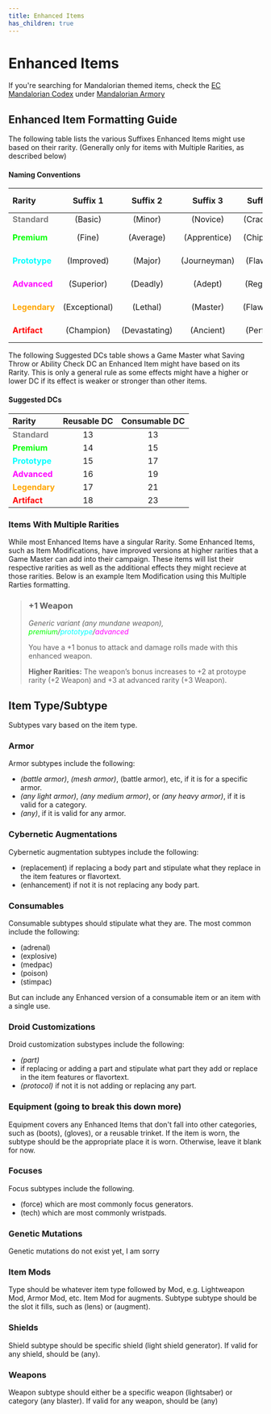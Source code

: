 ```yaml
---
title: Enhanced Items
has_children: true
---
```


# Enhanced Items

If you're searching for Mandalorian themed items, check the [EC Mandalorian Codex](<../EC Mandalorian Codex>) under [Mandalorian Armory](<../EC Mandalorian Codex/Mandalorian Armory>)

## Enhanced Item Formatting Guide

The following table lists the various Suffixes Enhanced Items might use based on their rarity. (Generally only for items with Multiple Rarities, as described below)

#### Naming Conventions

|Rarity|Suffix 1|Suffix 2|Suffix 3|Suffix 4|Suffix 5|
|:--|:--:|:--:|:--:|:--:|:--:|
|<font style="color:gray">**Standard**</font>|(Basic)|(Minor)|(Novice)|(Cracked)|(Mk I)|
|<font style="color:lime">**Premium**</font>|(Fine)|(Average)|(Apprentice)|(Chipped)|(Mk II)|
|<font style="color:cyan">**Prototype**</font>|(Improved)|(Major)|(Journeyman)|(Flawed)|(Mk III)|
|<font style="color:fuchsia">**Advanced**</font>|(Superior)|(Deadly)|(Adept)|(Regular)|(Mk IV)|
|<font style="color:orange">**Legendary**</font>|(Exceptional)|(Lethal)|(Master)|(Flawless)|(Mk V)|
|<font style="color:red">**Artifact**</font>|(Champion)|(Devastating)|(Ancient)|(Perfect)|(Mk VI)|

The following Suggested DCs table shows a Game Master what Saving Throw or Ability Check DC an Enhanced Item might have based on its Rarity. This is only a general rule as some effects might have a higher or lower DC if its effect is weaker or stronger than other items. 

#### Suggested DCs

|Rarity|Reusable DC|Consumable DC|
|:--|:--:|:--:|
|<font style="color:gray">**Standard**</font>|13|13|
|<font style="color:lime">**Premium**</font>|14|15|
|<font style="color:cyan">**Prototype**</font>|15|17|
|<font style="color:fuchsia">**Advanced**</font>|16|19|
|<font style="color:orange">**Legendary**</font>|17|21|
|<font style="color:red">**Artifact**</font>|18|23|

### Items With Multiple Rarities 
While most Enhanced Items have a singular Rarity. Some Enhanced Items, such as Item Modifications, have improved versions at higher rarities that a Game Master can add into their campaign. These items will list their respective rarities as well as the additional effects they might recieve at those rarities. Below is an example Item Modification using this Multiple Rarties formatting.

> ### +1 Weapon
> *Generic variant (any mundane weapon), <font style="color:lime">premium</font>/<font style="color:cyan">prototype</font>/<font style="color:fuchsia">advanced</font>*
> 
> You have a +1 bonus to attack and damage rolls made with this enhanced weapon.
> 
> **Higher Rarities:** The weapon’s bonus increases to +2 at protoype rarity (+2 Weapon) and +3 at advanced rarity (+3 Weapon).


## Item Type/Subtype
Subtypes vary based on the item type.

### Armor
Armor subtypes include the following:
- *(battle armor)*, *(mesh armor)*, (battle armor), etc, if it is for a specific armor.
- *(any light armor)*, *(any medium armor)*, or *(any heavy armor)*, if it is valid for a category.
- *(any)*, if it is valid for any armor.

### Cybernetic Augmentations
Cybernetic augmentation subtypes include the following:
- (replacement) if replacing a body part and stipulate what they replace in the item features or flavortext.
- (enhancement) if not it is not replacing any body part.

### Consumables
Consumable subtypes should stipulate what they are.
The most common include the following: 
- (adrenal)
- (explosive)
- (medpac)
- (poison)
- (stimpac)

But can include any Enhanced version of a consumable item or an item with a single use.

### Droid Customizations
Droid customization substypes include the following:
- *(part)*
 - if replacing or adding a part and stipulate what part they add or replace in the item features or flavortext.
- *(protocol)* if not it is not adding or replacing any part.

### Equipment (going to break this down more)
Equipment covers any Enhanced Items that don't fall into other categories, such as (boots), (gloves), or a reusable trinket. If the item is worn, the subtype should be the appropriate place it is worn. Otherwise, leave it blank for now.

### Focuses
Focus subtypes include the following.
- (force) which are most commonly focus generators.
- (tech) which are most commonly wristpads.

### Genetic Mutations
Genetic mutations do not exist yet, I am sorry

### Item Mods
Type should be whatever item type followed by Mod, e.g. Lightweapon Mod, Armor Mod, etc. Item Mod for augments. Subtype subtype should be the slot it fills, such as (lens) or (augment).

### Shields
Shield subtype should be specific shield (light shield generator). If valid for any shield, should be (any).

### Weapons
Weapon subtype should either be a specific weapon (lightsaber) or category (any blaster). If valid for any weapon, should be (any)
